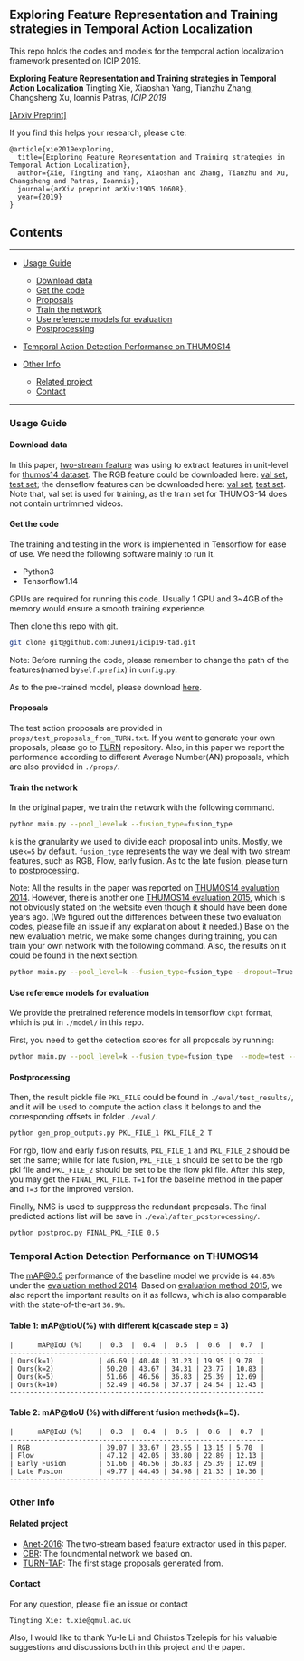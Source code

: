 ## Exploring Feature Representation and Training strategies in Temporal Action Localization

This repo holds the codes and models for the temporal action localization framework presented on ICIP 2019.

**Exploring Feature Representation and Training strategies in Temporal Action Localization**
Tingting Xie, Xiaoshan Yang, Tianzhu Zhang, Changsheng Xu, Ioannis Patras, *ICIP 2019*

[[Arxiv Preprint]](https://arxiv.org/abs/1905.10608)

If you find this helps your research, please cite:
```
@article{xie2019exploring,
  title={Exploring Feature Representation and Training strategies in Temporal Action Localization},
  author={Xie, Tingting and Yang, Xiaoshan and Zhang, Tianzhu and Xu, Changsheng and Patras, Ioannis},
  journal={arXiv preprint arXiv:1905.10608},
  year={2019}
}
```
## Contents
---

* [Usage Guide](#usage-guide)
	* [Download data](#download-data)
	* [Get the code](#get-the-code)
	* [Proposals](#proposals)
	* [Train the network](#train-the-network)
	* [Use reference models for evaluation](#use-reference-models-for-evaluation)
	* [Postprocessing](#postprocessing)

* [Temporal Action Detection Performance on THUMOS14](#temporal-action-detection-performance-on-thumos14)

* [Other Info](#other_info)
	* [Related project](#related-project)
	* [Contact](#contact)

---

### Usage Guide

#### Download data

In this paper, [two-stream feature][anet-2016] was using to extract features in unit-level for [thumos14 dataset][thumos14]. The RGB feature could be downloaded here: [val set](https://drive.google.com/file/d/180YUoPvyaF2Z_T9KMKINLdDQCZEg60Jb/view?usp=sharing), [test set](https://drive.google.com/file/d/1x9Q78AZiAGqx4XB2zO3SEKp1htsATlnU/view?usp=sharing); the denseflow features can be downloaded here: [val set](https://drive.google.com/file/d/1-6dmY_Uy-H19HxvfK_wUFQCYHmlPzwFx/view?usp=sharing), [test set](https://drive.google.com/file/d/1Qm9lIJQFm5s6hDSB_2k1tj8q2tnabflJ/view?usp=sharing). Note that, val set is used for training, as the train set for THUMOS-14 does not contain untrimmed videos.

#### Get the code

The training and testing in the work is implemented in Tensorflow for ease of use. We need the following software mainly to run it.

- Python3
- Tensorflow1.14

GPUs are required for running this code. Usually 1 GPU and 3~4GB of the memory would ensure a smooth training experience.

Then clone this repo with git.

```bash
git clone git@github.com:June01/icip19-tad.git
```

Note: Before running the code, please remember to change the path of the features(named by```self.prefix```) in ```config.py```.

As to the pre-trained model, please download [here](https://drive.google.com/drive/folders/1YCk8hAJsssofapnnjxWzeIPJ3cawJWiL?usp=sharing).

#### Proposals

The test action proposals are provided in ```props/test_proposals_from_TURN.txt```. If you want to generate your own proposals, please go to [TURN][turn] repository. Also, in this paper we report the performance according to different Average Number(AN) proposals, which are also provided in ```./props/```.

#### Train the network

In the original paper, we train the network with the following command.

```bash
python main.py --pool_level=k --fusion_type=fusion_type
```

```k``` is the granularity we used to divide each proposal into units. Mostly, we use```k=5``` by default. ```fusion_type``` represents the way we deal with two stream features, such as RGB, Flow, early fusion. As to the late fusion, please turn to [postprocessing](#postprocessing).

Note: All the results in the paper was reported on [THUMOS14 evaluation 2014][eval2014]. However, there is another one [THUMOS14 evaluation 2015][eval2015], which is not obviously stated on the website even though it should have been done years ago. (We figured out the differences between these two evaluation codes, please file an issue if any explanation about it needed.) Base on the new evaluation metric, we make some changes during training, you can train your own network with the following command. Also, the results on it could be found in the next section.

```bash
python main.py --pool_level=k --fusion_type=fusion_type --dropout=True --opm_type='adam_wd' --l1_loss=True
```

#### Use reference models for evaluation

We provide the pretrained reference models in tensorflow ```ckpt``` format, which is put in ```./model/``` in this repo.

First, you need to get the detection scores for all proposals by running:

```bash
python main.py --pool_level=k --fusion_type=fusion_type  --mode=test --cas_step=3 --test_model_path=MODEL_PATH
```

#### Postprocessing

Then, the result pickle file ```PKL_FILE``` could be found in ```./eval/test_results/```, and it will be used to compute the action class it belongs to and the corresponding offsets in folder ```./eval/```.

```bash
python gen_prop_outputs.py PKL_FILE_1 PKL_FILE_2 T
```
For rgb, flow and early fusion results, ```PKL_FILE_1``` and ```PKL_FILE_2``` should be set the same; while for late fusion, ```PKL_FILE_1``` should be set to be the rgb pkl file and ```PKL_FILE_2``` should be set to be the flow pkl file. After this step, you may get the ```FINAL_PKL_FILE```. ```T=1``` for the baseline method in the paper and ```T=3``` for the improved version.

Finally, NMS is used to supppress the redundant proposals. The final predicted actions list will be save in ```./eval/after_postprocessing/```.

```bash
python postproc.py FINAL_PKL_FILE 0.5
```

### Temporal Action Detection Performance on THUMOS14

The mAP@0.5 performance of the baseline model we provide is ```44.85%``` under the [evaluation method 2014][eval2014]. Based on [evaluation method 2015][eval2015], we also report the important results on it as follows, which is also comparable with the state-of-the-art ```36.9%```.

#### Table 1: mAP@tIoU(%) with different k(cascade step = 3)

```
|      mAP@IoU (%)    |  0.3  |  0.4  |  0.5  |  0.6  |  0.7  |
---------------------------------------------------------------
| Ours(k=1)           | 46.69 | 40.48 | 31.23 | 19.95 | 9.78  |
| Ours(k=2)           | 50.20 | 43.67 | 34.31 | 23.77 | 10.83 |
| Ours(k=5)           | 51.66 | 46.56 | 36.83 | 25.39 | 12.69 |
| Ours(k=10)          | 52.49 | 46.58 | 37.37 | 24.54 | 12.43 |
---------------------------------------------------------------
```

#### Table 2: mAP@tIoU (%) with different fusion methods(k=5).
```
|      mAP@IoU (%)    |  0.3  |  0.4  |  0.5  |  0.6  |  0.7  |
---------------------------------------------------------------
| RGB                 | 39.07 | 33.67 | 23.55 | 13.15 | 5.70  |
| Flow                | 47.12 | 42.05 | 33.80 | 22.89 | 12.13 |
| Early Fusion        | 51.66 | 46.56 | 36.83 | 25.39 | 12.69 |
| Late Fusion         | 49.77 | 44.45 | 34.98 | 21.33 | 10.36 |
---------------------------------------------------------------
```
### Other Info

#### Related project
- [Anet-2016][anet-2016]: The two-stream based feature extractor used in this paper.
- [CBR][cbr]: The foundmental network we based on.
- [TURN-TAP][turn]: The first stage proposals generated from.


#### Contact

For any question, please file an issue or contact

```
Tingting Xie: t.xie@qmul.ac.uk
```

Also, I would like to thank Yu-le Li and Christos Tzelepis for his valuable suggestions and discussions both in this project and the paper.

[anet-2016]: https://github.com/yjxiong/anet2016-cuhk
[cbr]: https://github.com/jiyanggao/CBR
[turn]: https://github.com/jiyanggao/TURN-TAP
[thumos14]: https://www.crcv.ucf.edu/THUMOS14/home.html
[eval2014]: https://www.crcv.ucf.edu/THUMOS14/THUMOS14_Evaluation.pdf
[eval2015]: https://storage.googleapis.com/www.thumos.info/thumos15_zips/THUMOS14_evalkit_20150930.zip